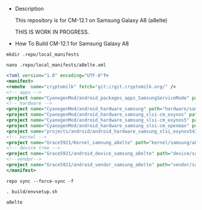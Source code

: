 
* Description

  This repository is for CM-12.1 on Samsung Galaxy A8 (a8elte)

    THIS IS WORK IN PROGRESS.


* How To Build CM-12.1 for Samsung Galaxy A8



`mkdir .repo/local_manifests`

`nano .repo/local_manifests/a8elte.xml`


```xml
<?xml version="1.0" encoding="UTF-8"?>
<manifest>
<remote  name="cryptomilk" fetch="git://git.cryptomilk.org/" />
<!-- apps -->
<project name="CyanogenMod/android_packages_apps_SamsungServiceMode" path="packages/apps/SamsungServiceMode" remote="github" />
<!-- hardware -->
<project name="CyanogenMod/android_hardware_samsung" path="hardware/samsung" remote="github" />
<project name="CyanogenMod/android_hardware_samsung_slsi-cm_exynos" path="hardware/samsung_slsi-cm/exynos" />
<project name="CyanogenMod/android_hardware_samsung_slsi-cm_exynos5" path="hardware/samsung_slsi-cm/exynos5" />
<project name="CyanogenMod/android_hardware_samsung_slsi-cm_openmax" path="hardware/samsung_slsi-cm/openmax" />
<project name="projects/android/android_hardware_samsung_slsi_exynos5430" path="hardware/samsung_slsi/exynos5430" remote="cryptomilk" />
<!-- kernel -->
<project name="Grace5921/Kernel_samsung_a8elte" path="kernel/samsung/a8elte" remote="github" revision="cm-13.0" />
<!-- device tree -->
<project name="Grace5921/android_device_samsung_a8elte" path="device/samsung/a8elte" remote="github" revision="cm-12.1" />
<!--vendor-->
<project name="Grace5921/android_vendor_samsung_a8elte" path="vendor/samsung/a8elte" remote="github" revision="master" />
</manifest>
```

`repo sync --force-sync -f `

`. build/envsetup.sh`

`a8elte`
